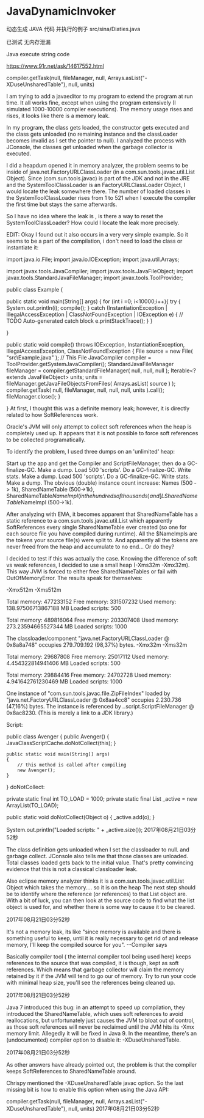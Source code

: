 # JavaDynamicInvoker
动态生成 JAVA 代码 并执行的例子  src/sina/Diaties.java

已测试 无内存泄漏 

Java execute string code


https://www.91r.net/ask/14617552.html


compiler.getTask(null, fileManager, null, Arrays.asList("-XDuseUnsharedTable"), null, units)



I am trying to add a javaeditor to my program to extend the program at run time. It all works fine, except when using the program extensively (I simulated 1000-10000 compiler executions). The memory usage rises and rises, it looks like there is a memory leak.

In my program, the class gets loaded, the constructor gets executed and the class gets unloaded (no remaining instance and the classLoader becomes invalid as I set the pointer to null). I analyzed the process with JConsole, the classes get unloaded when the garbage collector is executed.

I did a heapdum opened it in memory analyzer, the problem seems to be inside of java.net.FactoryURLClassLoader (in a com.sun.tools.javac.util.List Object). Since (com.sun.tools.javac) is part of the JDK and not in the JRE and the SystemToolClassLoader is an FactoryURLClassLoader Object, I would locate the leak somewhere there. The number of loaded classes in the SystemToolClassLoader rises from 1 to 521 when I execute the compiler the first time but stays the same afterwards.

So I have no idea where the leak is , is there a way to reset the SystemToolClassLoader? How could I locate the leak more precisely.

EDIT: Okay I found out it also occurs in a very very simple example. So it seems to be a part of the compilation, i don't need to load the class or instantiate it:

import java.io.File;
import java.io.IOException;
import java.util.Arrays;

import javax.tools.JavaCompiler;
import javax.tools.JavaFileObject;
import javax.tools.StandardJavaFileManager;
import javax.tools.ToolProvider;


public class Example {   

public static void main(String[] args)
{
    for (int i =0; i<10000;i++){
        try {
            System.out.println(i);
            compile();
        } catch (InstantiationException | IllegalAccessException
                | ClassNotFoundException | IOException e) {
            // TODO Auto-generated catch block
            e.printStackTrace();
        }
    }

}

public static void compile() throws IOException, InstantiationException, IllegalAccessException, ClassNotFoundException
{
    File source = new File( "src\\Example.java" ); // This File
    JavaCompiler compiler = ToolProvider.getSystemJavaCompiler();
    StandardJavaFileManager fileManager = compiler.getStandardFileManager( null, null, null );
    Iterable<? extends JavaFileObject> units;
    units = fileManager.getJavaFileObjectsFromFiles( Arrays.asList( source ) );
    compiler.getTask( null, fileManager, null, null, null, units ).call();
    fileManager.close();
}

}
At first, I thought this was a definite memory leak; however, it is directly related to how SoftReferences work.

Oracle's JVM will only attempt to collect soft references when the heap is completely used up. It appears that it is not possible to force soft references to be collected programatically.

To identify the problem, I used three dumps on an 'unlimited' heap:

Start up the app and get the Compiler and ScriptFileManager, then do a GC-finalize-GC. Make a dump.
Load 500 'scripts'.
Do a GC-finalize-GC. Write stats. Make a dump.
Load 500 'scripts'.
Do a GC-finalize-GC. Write stats. Make a dump.
The obvious (double) instance count increase: Names (500 -> 1k), SharedNameTable (500->1k), SharedNameTable$NameImpl (in the hundreds of thousands) and [LSharedNameTable$NameImpl (500->1k).

After analyzing with EMA, it becomes apparent that SharedNameTable has a static reference to a com.sun.tools.javac.util.List which apparently SoftReferences every single SharedNameTable ever created (so one for each source file you have compiled during runtime). All the $NameImpls are the tokens your source file(s) were split to. And apparently all the tokens are never freed from the heap and accumulate to no end... Or do they?

I decided to test if this was actually the case. Knowing the difference of soft vs weak references, I decided to use a small heap (-Xms32m -Xmx32m). This way JVM is forced to either free SharedNameTables or fail with OutOfMemoryError. The results speak for themselves:

-Xmx512m -Xms512m

Total memory: 477233152
Free memory: 331507232
Used memory: 138.97506713867188 MB
Loaded scripts: 500

Total memory: 489816064
Free memory: 203307408
Used memory: 273.23594665527344 MB
Loaded scripts: 1000

The classloader/component "java.net.FactoryURLClassLoader @ 0x8a8a748" occupies 279.709.192 (98,37%) bytes.
-Xmx32m -Xms32m

Total memory: 29687808
Free memory: 25017112
Used memory: 4.454322814941406 MB
Loaded scripts: 500

Total memory: 29884416
Free memory: 24702728
Used memory: 4.941642761230469 MB
Loaded scripts: 1000

One instance of "com.sun.tools.javac.file.ZipFileIndex" loaded by "java.net.FactoryURLClassLoader @ 0x8aa4cc8" occupies 2.230.736 (47,16%) bytes. The instance is referenced by *.*.script.ScriptFileManager @ 0x8ac8230.
(This is merely a link to a JDK library.)

Script:

public class Avenger
{
    public Avenger()
    {
        JavaClassScriptCache.doNotCollect(this);
    }

    public static void main(String[] args)
    {
        // this method is called after compiling
        new Avenger();
    }
}
doNotCollect:

private static final int TO_LOAD = 1000;
private static final List<Object> _active = new ArrayList<Object>(TO_LOAD);

public static void doNotCollect(Object o)
{
    _active.add(o);
}

System.out.println("Loaded scripts: " + _active.size());
2017年08月21日03分52秒

The class definition gets unloaded when I set the classloader to null. and garbage collect. JConsole also tells me that those classes are unloaded. Total classes loaded gets back to the initial value.
That's pretty convincing evidence that this is not a classical classloader leak.

Also eclipse memory analyzer thinks it is a com.sun.tools.javac.util.List Object which takes the memory.... so it is on the heap
The next step should be to identify where the reference (or references) to that List object are. With a bit of luck, you can then look at the source code to find what the list object is used for, and whether there is some way to cause it to be cleared.

2017年08月21日03分52秒

It's not a memory leak, its like "since memory is available and there is something useful to keep, until it is really necessary to get rid of and release memory, I'll keep the compiled source for you". --Compiler says

Basically compiler tool ( the internal compiler tool being used here) keeps references to the source that was compiled, it is though, kept as soft references. Which means that garbage collector will claim the memory retained by it if the JVM will tend to go our of memory. Try to run your code with minimal heap size, you'll see the references being cleaned up.

2017年08月21日03分52秒

Java 7 introduced this bug: in an attempt to speed up compilation, they introduced the SharedNameTable, which uses soft references to avoid reallocations, but unfortunately just causes the JVM to bloat out of control, as those soft references will never be reclaimed until the JVM hits its -Xmx memory limit. Allegedly it will be fixed in Java 9. In the meantime, there's an (undocumented) compiler option to disable it: -XDuseUnsharedTable.

2017年08月21日03分52秒

As other answers have already pointed out, the problem is that the compiler keeps SoftReferences to SharedNameTable around.

Chrispy mentioned the -XDuseUnsharedTable javac option. So the last missing bit is how to enable this option when using the Java API:

compiler.getTask(null, fileManager, null, Arrays.asList("-XDuseUnsharedTable"), null, units)
2017年08月21日03分52秒